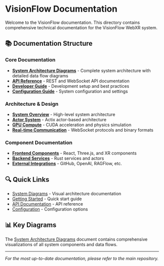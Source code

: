 # VisionFlow Documentation

Welcome to the VisionFlow documentation. This directory contains comprehensive technical documentation for the VisionFlow WebXR system.

## 📚 Documentation Structure

### Core Documentation

- **[System Architecture Diagrams](diagrams.md)** - Complete system architecture with detailed data flow diagrams
- **[API Reference](api/README.md)** - REST and WebSocket API documentation
- **[Developer Guide](development/README.md)** - Development setup and best practices
- **[Configuration Guide](configuration/README.md)** - System configuration and settings

### Architecture & Design

- **[System Overview](architecture/overview.md)** - High-level system architecture
- **[Actor System](architecture/actors.md)** - Actix actor-based architecture
- **[GPU Compute](architecture/gpu.md)** - CUDA acceleration and physics simulation
- **[Real-time Communication](architecture/websockets.md)** - WebSocket protocols and binary formats

### Component Documentation

- **[Frontend Components](components/frontend.md)** - React, Three.js, and XR components
- **[Backend Services](components/backend.md)** - Rust services and actors
- **[External Integrations](components/integrations.md)** - GitHub, OpenAI, RAGFlow, etc.

## 🔍 Quick Links

- [System Diagrams](diagrams.md) - Visual architecture documentation
- [Getting Started](../README.md#quick-start) - Quick start guide
- [API Documentation](api/README.md) - API reference
- [Configuration](configuration/README.md) - Configuration options

## 📊 Key Diagrams

The [System Architecture Diagrams](diagrams.md) document contains comprehensive visualizations of all system components and data flows.

---

*For the most up-to-date documentation, please refer to the main repository.*
